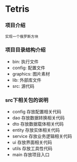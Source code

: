 Tetris
==========

### 项目介绍
	实现一个俄罗斯方块


### 项目目录结构介绍
* bin: 执行文件
* config: 配置文件
* graphics: 图片素材
* lib: 外部库文件
* src: 源代码

### src下相关包的说明
* config	存放配置相关代码
* dao 		存放数据转换相关代码
* dto		存放数据载体相关代码
* entity	存放实体相关代码
* service	存放业务逻辑相关代码
* ui		存放界面相关代码
* utils		存放工具性代码
* main		存放项目入口